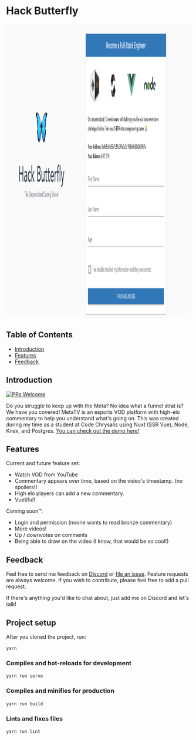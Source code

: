 # Hack Butterfly

<p align="center">
  <img alt="hackButterfly" title="hackButterfly" src="public/images/intro.png" width="auto" height="800px">
</p>

## Table of Contents

- [Introduction](#introduction)
- [Features](#features)
- [Feedback](#feedback)


## Introduction

[![PRs Welcome](https://img.shields.io/badge/PRs-welcome-brightgreen.svg?style=flat-square)](http://makeapullrequest.com)

Do you struggle to keep up with the Meta? No idea what a funnel strat is? We have you covered! MetaTV is an esports VOD platform with high-elo commentary to help you understand what's going on. 
This was created during my time as a student at Code Chrysalis using Nuxt (SSR Vue), Node, Knex, and Postgres.
[You can check out the demo here!](https://morning-oasis-55449.herokuapp.com//)

## Features

Current and future feature set:

* Watch VOD from YouTube
* Commentary appears over time, based on the video's timestamp. (no spoilers!)
* High elo players can add a new commentary.
* Vuetiful!

Coming soon™: 

* Login and permission (noone wants to read bronze commentary)
* More videos!
* Up / downvotes on comments
* Being able to draw on the video (I know, that would be so cool!)

## Feedback

Feel free to send me feedback on [Discord](https://discordapp.com/users/Akzent#6791) or [file an issue](https://github.com/makzent/metatv/issues/new). Feature requests are always welcome. If you wish to contribute, please feel free to add a pull request. 

If there's anything you'd like to chat about, just add me on Discord and let's talk! 


## Project setup

After you cloned the project, run:
```
yarn
```

### Compiles and hot-reloads for development
```
yarn run serve
```

### Compiles and minifies for production
```
yarn run build
```

### Lints and fixes files
```
yarn run lint
```
